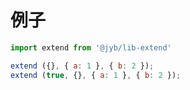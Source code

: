 # 例子

```javascript
import extend from '@jyb/lib-extend'

extend ({}, { a: 1 }, { b: 2 });
extend (true, {}, { a: 1 }, { b: 2 });
```